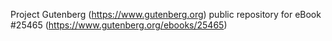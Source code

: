 Project Gutenberg (https://www.gutenberg.org) public repository for eBook #25465 (https://www.gutenberg.org/ebooks/25465)
